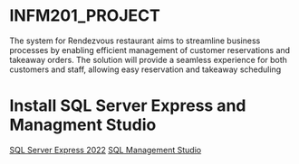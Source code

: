 # INFM201_PROJECT
The system for Rendezvous restaurant aims to streamline business processes by enabling efficient management of customer reservations and takeaway orders. The solution will provide a seamless experience for both customers and staff, allowing easy reservation and takeaway  scheduling 

# Install SQL Server Express and Managment Studio 
[SQL Server Express 2022](https://www.microsoft.com/en-us/download/details.aspx?id=104781)
[SQL Management Studio](https://learn.microsoft.com/en-us/sql/ssms/download-sql-server-management-studio-ssms?view=sql-server-ver16)

